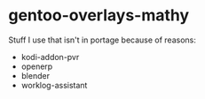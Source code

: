 gentoo-overlays-mathy
=====================

Stuff I use that isn't in portage because of reasons:

* kodi-addon-pvr 
* openerp
* blender
* worklog-assistant


